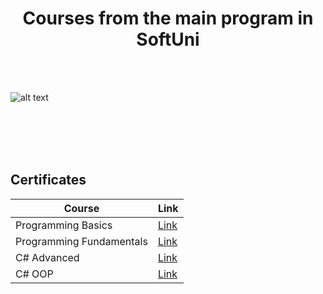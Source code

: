 <h1 align="center">Courses from the main program in SoftUni</h1>
<br></br>

![alt text](https://bulgaria.wordcamp.org/2020/files/2020/09/Softuni_logo_trasparent.png)
  
<br></br>
<br></br>
<article> 
<h2>Certificates</h2>
</article>

<table class="tg">
<thead>
  <tr>
    <th class="tg-0pky" align="center">Course</th>
    <th class="tg-0pky">Link</th>
  </tr>
</thead>
<tbody>
  <tr>
    <td class="tg-0pky">Programming Basics</td>
    <td class="tg-0pky"><a target="_blank" rel="noopener noreferrer" href="https://softuni.bg/certificates/details/85134/8657a393">Link</a></td>
  </tr>
  <tr>
    <td class="tg-0pky">Programming Fundamentals</td>
    <td class="tg-0pky"><a href="https://softuni.bg/certificates/details/96296/73faf4fd">Link</a></td>
  </tr>
  <tr>
    <td class="tg-0pky">C# Advanced</td>
    <td class="tg-0pky"><a href="https://softuni.bg/certificates/details/98089/ec575c54">Link</a></td>
  </tr>
  <tr>
    <td class="tg-0pky">C# OOP</td>
    <td class="tg-0pky"><a href="https://softuni.bg/certificates/details/104223/80fa66e2">Link</a></td>
  </tr>
</tbody>
</table>

